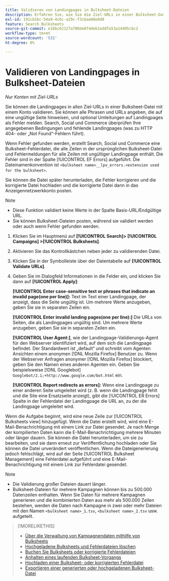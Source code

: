 ```yaml
---
title: Validieren von Landingpages in Bulksheet-Dateien
description: Erfahren Sie, wie Sie die Ziel-URLs in einer Bulksheet-Datei mit einem Konto validieren.
exl-id: 191cb1bc-54a9-4c6c-a29c-f3cbae08e0d8
feature: Search Bulksheets
source-git-commit: e16bc62127a708de8f4deb1eddfa53a14405cbc2
workflow-type: tm+mt
source-wordcount: '532'
ht-degree: 0%

---
```


# Validieren von Landingpages in Bulksheet-Dateien

*Nur Konten mit Ziel-URLs*

Sie können die Landingpages in allen Ziel-URLs in einer Bulksheet-Datei mit einem Konto validieren. Sie können alle Phrasen und URLs angeben, die auf eine ungültige Seite hinweisen, und optional Umleitungen auf Landingpages als Fehler melden. Search, Social und Commerce überprüfen Ihre angegebenen Bedingungen und fehlende Landingpages (was zu HTTP 404- oder „Not Found“-Fehlern führt).

Wenn Fehler gefunden werden, erstellt Search, Social und Commerce eine Bulksheet-Fehlerdatei, die alle Zeilen in der ursprünglichen Bulksheet-Datei und Fehlermeldungen für alle Zeilen mit ungültiger Landingpage enthält. Die Fehler sind in der Spalte [!UICONTROL EF Errors] aufgeführt. Die Dateinamenkonvention ist `<bulksheet name>__lpv_errors.<extension used for the bulksheet>`.

Sie können die Datei später herunterladen, die Fehler korrigieren und die korrigierte Datei hochladen und die korrigierte Datei dann in das Anzeigennetzwerkkonto posten.

>[!NOTE]
>
>* Diese Funktion validiert keine Werte in der Spalte Basis-URL/Endgültige URL.
>* Sie können Bulksheet-Dateien posten, während sie validiert werden oder auch wenn Fehler gefunden werden.

1. Klicken Sie im Hauptmenü auf **[!UICONTROL Search]> [!UICONTROL Campaigns] >[!UICONTROL Bulksheets]**.

1. Aktivieren Sie das Kontrollkästchen neben jeder zu validierenden Datei.

1. Klicken Sie in der Symbolleiste über der Datentabelle auf **[!UICONTROL Validate URLs]**.

1. Geben Sie im Dialogfeld Informationen in die Felder ein, und klicken Sie dann auf **[!UICONTROL Apply]**:

   **[!UICONTROL Enter case-sensitive text or phrases that indicate an invalid page(one per line)]:** Text im Text einer Landingpage, der anzeigt, dass die Seite ungültig ist. Um mehrere Werte anzugeben, geben Sie sie in separaten Zeilen ein.

   **[!UICONTROL Enter invalid landing pages(one per line):]** Die URLs von Seiten, die als Landingpages ungültig sind. Um mehrere Werte anzugeben, geben Sie sie in separaten Zeilen ein.

   **[!UICONTROL User Agent:]**, wie der Landingpage-Validierungs-Agent für den Webserver identifiziert wird, auf dem sich die Landingpage befindet. Der Standardwert ist „default“ und schreibt vom Agenten Ansichten einem anonymen [!DNL Mozilla Firefox] Benutzer zu. Wenn der Webserver Anfragen anonymer [!DNL Mozilla Firefox] blockiert, geben Sie den Namen eines anderen Agenten ein. Geben Sie beispielsweise [!DNL Googlebot] `Googlebot/2.1;+http://www.google.com/bot.html` ein.

   **[!UICONTROL Report redirects as errors]:** Wenn eine Landingpage zu einer anderen Seite umgeleitet wird (z. B. wenn die Landingpage fehlt und die Site eine Ersatzseite anzeigt), gibt die [!UICONTROL ER Errors] Spalte in der Fehlerdatei der Landingpage die URL an, zu der die Landingpage umgeleitet wird.

Wenn die Aufgabe beginnt, wird eine neue Zeile zur [!UICONTROL Bulksheets view] hinzugefügt. Wenn die Datei erstellt wird, wird eine E-Mail-Benachrichtigung mit einem Link zur Datei gesendet. Je nach Menge der kompilierten Daten kann die E-Mail-Benachrichtigung mehrere Minuten oder länger dauern. Sie können die Datei herunterladen, um sie zu bearbeiten, und sie dann erneut zur Veröffentlichung hochladen oder Sie können die Datei unverändert veröffentlichen. Wenn die Dateigenerierung jedoch fehlschlägt, wird auf der Seite [!UICONTROL Bulksheet Management] eine Fehlerdatei aufgeführt und eine E-Mail-Benachrichtigung mit einem Link zur Fehlerdatei gesendet.

>[!NOTE]
>
>* Die Validierung großer Dateien dauert länger.
>* Bulksheet-Dateien für mehrere Kampagnen können bis zu 500.000 Datenzeilen enthalten. Wenn Sie Daten für mehrere Kampagnen generieren und die kombinierten Daten aus mehr als 500.000 Zeilen bestehen, werden die Daten nach Kampagne in zwei oder mehr Dateien mit den Namen `<bulksheet name>_1.tsv`, `<bulksheet name>_2.tsv` usw. aufgeteilt.

>[!MORELIKETHIS]
>
>* [Über die Verwaltung von Kampagnendaten mithilfe von Bulksheets](bulksheet-about.md)
>* [Hochgeladene Bulksheets und Fehlerdateien löschen](bulksheet-delete.md)
>* [Buchen Sie Bulksheets oder korrigierte Fehlerdateien](bulksheet-post.md)
>* [Anhalten eines laufenden Bulksheet-Vorgangs](bulksheet-stop-job.md)
>* [Hochladen einer Bulksheet- oder korrigierten Fehlerdatei](bulksheet-upload.md)
>* [Exportieren einer generierten oder hochgeladenen Bulksheet-Datei](bulksheet-export.md)

